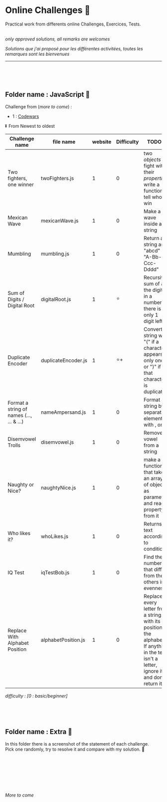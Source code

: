 # Online Challenges :construction_worker:
Practical work from differents online Challenges, Exercices, Tests.
<br><br>

_only approved solutions, all remarks are welcomes_

_Solutions que j'ai proposé pour les différentes activitées, toutes les remarques sont les bienvenues_

------





<br>
<br>
<br>

## Folder name : JavaScript :baby_chick:

Challenge from (_more to come_) :
- 1 : [Codewars](https://www.codewars.com/r/jVteJg)


:arrow_double_down: From Newest to oldest

Challenge name | file name | website | Difficulty | TODO ?
--- |--- |--- |--- |--- |
Two fighters, one winner | twoFighters.js | 1 | 0 | two _objects_ fight with their _properties_; write a function to tell who win
Mexican Wave | mexicanWave.js | 1 | 0 | Make a wave inside a string
Mumbling | mumbling.js | 1 | 0 | Return a string as "abcd" -> "A-Bb-Ccc-Dddd"
Sum of Digits / Digital Root | digitalRoot.js | 1 | :star: | Recursive sum of all the digits in a number till there is only 1 digit left
Duplicate Encoder | duplicateEncoder.js | 1 | :star:+ |  Convert a string with "(" if a character appears only once or ")" if that character is duplicated
Format a string of names (..., ... & ...) | nameAmpersand.js | 1 | 0 | Format a string by separating elements with , or &
Disemvowel Trolls | disemvowel.js | 1 | 0 | Remove vowel from a string
Naughty or Nice? | naughtyNice.js | 1 | 0 | make a function that take an array of object as parameter and read a property from it
Who likes it? | whoLikes.js | 1 | 0 | Returns a text according to conditions
IQ Test | iqTestBob.js | 1 | 0 | Find the number that differs from the others in evenness
Replace With Alphabet Position | alphabetPosition.js | 1 | 0 | Replace every letter from a string with its position in the alphabet. If anything in the text isn't a letter, ignore it and don't return it.



_difficulty : [0 : basic/beginner]_

<br>
<br>
<br>

## Folder name : Extra :tulip:
In this folder there is a screenshot of the statement of each challenge.  
Pick one randomly, try to resolve it and compare with my solution. :dizzy:  


<br>
<br>
<br>





<br>
<br>
<br>

_More to come_
